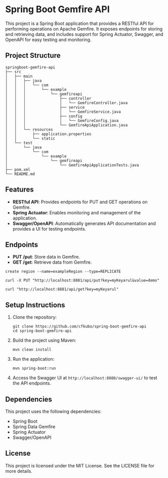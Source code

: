 # Spring Boot Gemfire API

This project is a Spring Boot application that provides a RESTful API for performing operations on Apache Gemfire. It exposes endpoints for storing and retrieving data, and includes support for Spring Actuator, Swagger, and OpenAPI for easy testing and monitoring.

## Project Structure

```
springboot-gemfire-api
├── src
│   ├── main
│   │   ├── java
│   │   │   └── com
│   │   │       └── example
│   │   │           └── gemfireapi
│   │   │               ├── controller
│   │   │               │   └── GemfireController.java
│   │   │               ├── service
│   │   │               │   └── GemfireService.java
│   │   │               ├── config
│   │   │               │   └── GemfireConfig.java
│   │   │               └── GemfireApiApplication.java
│   │   └── resources
│   │       ├── application.properties
│   │       └── static
│   └── test
│       └── java
│           └── com
│               └── example
│                   └── gemfireapi
│                       └── GemfireApiApplicationTests.java
├── pom.xml
└── README.md
```

## Features

- **RESTful API**: Provides endpoints for PUT and GET operations on Gemfire.
- **Spring Actuator**: Enables monitoring and management of the application.
- **Swagger/OpenAPI**: Automatically generates API documentation and provides a UI for testing endpoints.

## Endpoints

- **PUT /put**: Store data in Gemfire.
- **GET /get**: Retrieve data from Gemfire.


```
create region --name=exampleRegion --type=REPLICATE
```

```
curl -X PUT "http://localhost:8881/api/put?key=myKeyarul&value=demo"
```

```
curl "http://localhost:8881/api/get?key=myKeyarul"
```

## Setup Instructions

1. Clone the repository:
   ```
   git clone https://github.com/cfkubo/spring-boot-gemfire-api
   cd spring-boot-gemfire-api
   ```

2. Build the project using Maven:
   ```
   mvn clean install
   ```

3. Run the application:
   ```
   mvn spring-boot:run
   ```

4. Access the Swagger UI at `http://localhost:8080/swagger-ui/` to test the API endpoints.

## Dependencies

This project uses the following dependencies:

- Spring Boot
- Spring Data Gemfire
- Spring Actuator
- Swagger/OpenAPI

## License

This project is licensed under the MIT License. See the LICENSE file for more details.